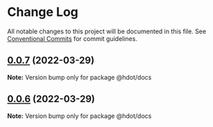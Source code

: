 # Change Log

All notable changes to this project will be documented in this file.
See [Conventional Commits](https://conventionalcommits.org) for commit guidelines.

## [0.0.7](https://github.com/willmartian/hdot/compare/@hdot/docs@0.0.6...@hdot/docs@0.0.7) (2022-03-29)

**Note:** Version bump only for package @hdot/docs





## [0.0.6](https://github.com/willmartian/hdot/compare/@hdot/docs@0.0.5...@hdot/docs@0.0.6) (2022-03-29)

**Note:** Version bump only for package @hdot/docs
